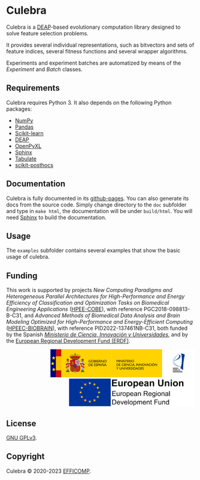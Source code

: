 # Culebra

Culebra is a [DEAP](https://deap.readthedocs.io/en/master/)-based evolutionary computation library designed to solve feature selection problems.

It provides several individual representations, such as bitvectors and sets of feature indices, several fitness functions and several wrapper algorithms.

Experiments and experiment batches are automatized by means of the *Experiment* and *Batch* classes.

## Requirements

Culebra requires Python 3. It also depends on the following Python packages:

* [NumPy](https://numpy.org/doc/stable/)
* [Pandas](https://pandas.pydata.org/docs/)
* [Scikit-learn](https://scikit-learn.org/stable/)
* [DEAP](https://deap.readthedocs.io/en/master/)
* [OpenPyXL](https://openpyxl.readthedocs.io/en/stable/)
* [Sphinx](https://www.sphinx-doc.org/en/master/)
* [Tabulate](https://pypi.org/project/tabulate/)
* [scikit-posthocs](https://scikit-posthocs.readthedocs.io/en/latest/)

## Documentation

Culebra is fully documented in its [github-pages](https://efficomp.github.io/culebra/). You can also generate its docs from the source code. Simply change directory to the `doc` subfolder and type in `make html`, the documentation will be under `build/html`. You will need [Sphinx](https://www.sphinx-doc.org/en/master/) to build the documentation.

## Usage

The `examples` subfolder contains several examples that show the basic usage of culebra.

## Funding

This work is supported by projects *New Computing Paradigms and Heterogeneous Parallel Architectures for High-Performance and Energy Efficiency of Classification and Optimization Tasks on Biomedical Engineering Applications* ([HPEE-COBE](https://efficomp.ugr.es/research/projects/hpee-cobe/)), with reference PGC2018-098813-B-C31, and *Advanced Methods of Biomedical Data Analysis and Brain Modeling Optimized for High-Performance and Energy-Efficient Computing* ([HPEEC-BIOBRAIN](https://icarproyectos.ugr.es/msbrainmarker-hpeecbrainmod/)), with reference PID2022-137461NB-C31, both funded by the Spanish [*Ministerio de Ciencia, Innovación y Universidades*](https://www.ciencia.gob.es/), and by the [European Regional Development Fund (ERDF)](https://ec.europa.eu/regional_policy/en/funding/erdf/).

<div style="text-align: right">
  <a href="https://www.ciencia.gob.es/">
    <img src="https://raw.githubusercontent.com/efficomp/culebra/master/doc/source/_static/micinu.png" height="75">
  </a>
  <a href="https://ec.europa.eu/regional_policy/en/funding/erdf/">
    <img src="https://raw.githubusercontent.com/efficomp/culebra/master/doc/source/_static/erdf.png" height="75">
  </a>
</div>


## License

[GNU GPLv3](https://www.gnu.org/licenses/gpl-3.0.md).

## Copyright

Culebra © 2020-2023 [EFFICOMP](https://efficomp.ugr.es).

